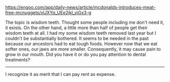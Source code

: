 https://engoo.com/app/daily-news/article/mcdonalds-introduces-meat-free-mcnuggets/xlJXYq_UEe2jkl_viGx3-g

The topic is wisdom teeth.
Thought some people including me don't need it, it exists.
On the other hand, a little more than half of people get their wisdom teeth at all.
I had my some wisdom teeth removed last year but I couldn't be substantially bothered.
It seems to be needed in the past because our ancestors had to eat tough foods.
However now that we eat softer ones, our jaws are more smaller.
Consequently, it may cause pain to grow in our mouth.
Did you have it or do you pay attention to dental treatments?

---

I recognize it as merit that I can pay rent as expense.
